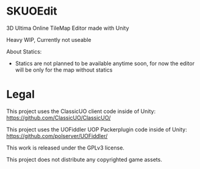 # SKUOEdit
3D Ultima Online TileMap Editor made with Unity

Heavy WIP, Currently not useable

About Statics:
- Statics are not planned to be available anytime soon, for now the editor will be only for the map without statics


# Legal
This project uses the ClassicUO client code inside of Unity: https://github.com/ClassicUO/ClassicUO/

This project uses the UOFiddler UOP Packerplugin code inside of Unity: https://github.com/polserver/UOFiddler/

This work is released under the GPLv3 license. 

This project does not distribute any copyrighted game assets.
